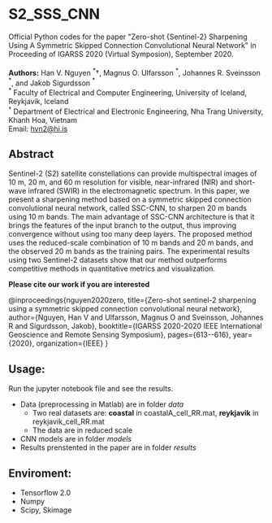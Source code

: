 # S2_SSS_CNN
 Official Python codes for the paper "Zero-shot {Sentinel-2} Sharpening Using A Symmetric Skipped Connection Convolutional Neural Network" in Proceeding of IGARSS 2020 (Virtual Symposion), September 2020.<br><br>
 **Authors:** Han V. Nguyen $^\ast \dagger$, Magnus O. Ulfarsson $^\ast$,  Johannes R. Sveinsson $^\ast$, and Jakob Sigurdsson $^\ast$ <br>
$^\ast$ Faculty of Electrical and Computer Engineering, University of Iceland, Reykjavik, Iceland<br>
$^\dagger$ Department of Electrical and Electronic Engineering, Nha Trang University, Khanh Hoa, Vietnam<br>
Email: hvn2@hi.is
## Abstract
 Sentinel-2 (S2) satellite constellations can provide multispectral images of 10 m, 20 m, and 60 m resolution for visible, near-infrared (NIR) and short-wave infrared (SWIR) in the electromagnetic spectrum. In this paper, we present a sharpening method based on a symmetric skipped connection convolutional neural network, called SSC-CNN, to sharpen 20 m bands using 10 m bands. The main advantage of SSC-CNN architecture is that it brings the features of the input branch to the output, thus improving convergence without using too many deep layers. The proposed method uses the reduced-scale combination of 10 m bands and 20 m bands, and the observed 20 m bands as the training pairs. The experimental results using two Sentinel-2 datasets show that our method outperforms competitive  methods in quantitative metrics and visualization.

**Please cite our work if you are interested**

@inproceedings{nguyen2020zero,
  title={Zero-shot sentinel-2 sharpening using a symmetric skipped connection convolutional neural network},
  author={Nguyen, Han V and Ulfarsson, Magnus O and Sveinsson, Johannes R and Sigurdsson, Jakob},
  booktitle={IGARSS 2020-2020 IEEE International Geoscience and Remote Sensing Symposium},
  pages={613--616},
  year={2020},
  organization={IEEE}
}

## Usage:
Run the jupyter notebook file and see the results.


 - Data (preprocessing in Matlab) are in folder *data*
     + Two real datasets are: **coastal** in coastalA_cell_RR.mat, **reykjavik** in reykjavik_cell_RR.mat
     + The data are in reduced scale
 - CNN models are in folder *models*
 - Results prenstented in the paper are in folder *results*

## Enviroment:

- Tensorflow 2.0
- Numpy
- Scipy, Skimage
